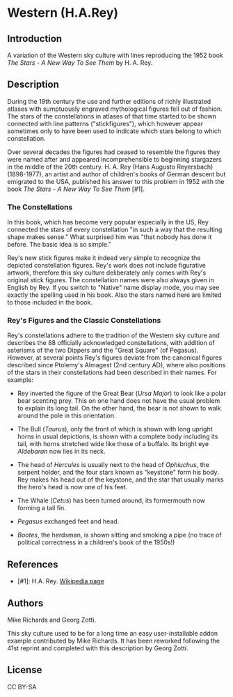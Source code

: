 # Western (H.A.Rey)

## Introduction

A variation of the Western sky culture with lines reproducing the 1952 book
_The Stars - A New Way To See Them_ by H. A. Rey.

## Description

During the 19th century the use and further editions of richly illustrated
atlases with sumptuously engraved mythological figures fell out of fashion. The
stars of the constellations in atlases of that time started to be shown
connected with line patterns ("stickfigures"), which however appear sometimes
only to have been used to indicate which stars belong to which constellation.

Over several decades the figures had ceased to resemble the figures they were
named after and appeared incomprehensible to beginning stargazers in the middle
of the 20th century. H. A. Rey (Hans Augusto Reyersbach) (1898-1977), an artist
and author of children's books of German descent but emigrated to the USA,
published his answer to this problem in 1952 with the book _The Stars - A New
Way To See Them_ [#1].

### The Constellations

In this book, which has become very popular especially in the US, Rey connected
the stars of every constellation "in such a way that the resulting shape makes
sense." What surprised him was "that nobody has done it before. The basic idea
is so simple."

Rey's new stick figures make it indeed very simple to recognize the depicted
constellation figures. Rey's work does not include figurative artwork,
therefore this sky culture deliberately only comes with Rey's original stick
figures. The constellation names were also always given in English by Rey. If
you switch to "Native" name display mode, you may see exactly the spelling used
in his book. Also the stars named here are limited to those included in the
book.

### Rey's Figures and the Classic Constellations

Rey's constellations adhere to the tradition of the Western sky culture and
describes the 88 officially acknowledged constellations, with addition of
asterisms of the two Dippers and the "Great Square" (of Pegasus). However, at
several points Rey's figures deviate from the canonical figures described since
Ptolemy's Almagest (2nd century AD), where also positions of the stars in their
constellations had been described in their names. For example:

 * Rey inverted the figure of the Great Bear (_Ursa Major_) to look like a polar
bear scenting prey. This on one hand does not have the usual problem to explain
its long tail. On the other hand, the bear is not shown to walk around the pole
in this orientation.

 * The Bull (_Taurus_), only the front of which is shown with long upright horns
in usual depictions, is shown with a complete body including its tail, with
horns stretched wide like those of a buffalo. Its bright eye _Aldebaran_ now
lies in its neck.

 * The head of _Hercules_ is usually next to the head of _Ophiuchus_, the
serpent holder, and the four stars known as "keystone" form his body. Rey makes
his head out of the keystone, and the star that usually marks the hero's head
is now one of his feet.

 * The Whale (_Cetus_) has been turned around, its formermouth now forming a
tail fin.

 * _Pegasus_ exchanged feet and head.

 * _Bootes_, the herdsman, is shown sitting and smoking a pipe (no trace of
political correctness in a children's book of the 1950s!)

## References

 - [#1]: H.A. Rey. [Wikipedia page](http://en.wikipedia.org/wiki/H._A._Rey)

## Authors

Mike Richards and Georg Zotti.

This sky culture used to be for a long time an easy user-installable addon
example contributed by Mike Richards. It has been reworked following the 41st
reprint and completed with this description by Georg Zotti.

## License

CC BY-SA
